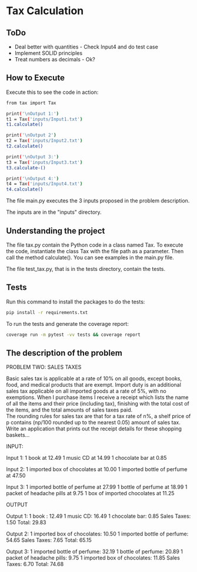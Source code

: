 # Tax Calculation

## ToDo
* Deal better with quantities - Check Input4 and do test case
* Implement SOLID principles
* Treat numbers as decimals - Ok?

## How to Execute

Execute this to see the code in action:

```bash
from tax import Tax

print('\nOutput 1:')
t1 = Tax('inputs/Input1.txt')
t1.calculate()

print('\nOutput 2')
t2 = Tax('inputs/Input2.txt')
t2.calculate()

print('\nOutput 3:')
t3 = Tax('inputs/Input3.txt')
t3.calculate-()

print('\nOutput 4:')
t4 = Tax('inputs/Input4.txt')
t4.calculate()

```
The file main.py executes the 3 inputs proposed in the problem description.

The inputs are in the "inputs" directory.

## Understanding the project

The file tax.py contain the Python code in a class named Tax. To execute the code, instantiate the class Tax with the file path as a parameter. Then call the method calculate(). You can see examples in the main.py file.  

The file test_tax.py, that is in the tests directory, contain the tests.

## Tests

Run this command to install the packages to do the tests:

```bash
pip install -r requirements.txt
```
To run the tests and generate the coverage report:
```bash
coverage run -m pytest -vv tests && coverage report
```

## The description of the problem

PROBLEM TWO: SALES TAXES

Basic sales tax is applicable at a rate of 10% on all goods, except books, food, and medical products that are exempt. 
Import duty is an additional sales tax applicable on all imported goods at a rate of 5%, with no exemptions.
When I purchase items I receive a receipt which lists the name of all the items and their price (including tax), finishing with the total cost of the items, and the total amounts of sales taxes paid.  
The rounding rules for sales tax are that for a tax rate of n%, a shelf price of p contains (np/100 rounded up to the nearest 0.05) amount of sales tax.
Write an application that prints out the receipt details for these shopping baskets...

INPUT:

Input 1:
1 book at 12.49
1 music CD at 14.99
1 chocolate bar at 0.85

Input 2:
1 imported box of chocolates at 10.00
1 imported bottle of perfume at 47.50

Input 3:
1 imported bottle of perfume at 27.99
1 bottle of perfume at 18.99
1 packet of headache pills at 9.75
1 box of imported chocolates at 11.25

OUTPUT

Output 1:
1 book : 12.49
1 music CD: 16.49
1 chocolate bar: 0.85
Sales Taxes: 1.50
Total: 29.83

Output 2:
1 imported box of chocolates: 10.50
1 imported bottle of perfume: 54.65
Sales Taxes: 7.65
Total: 65.15

Output 3:
1 imported bottle of perfume: 32.19
1 bottle of perfume: 20.89
1 packet of headache pills: 9.75
1 imported box of chocolates: 11.85
Sales Taxes: 6.70
Total: 74.68


